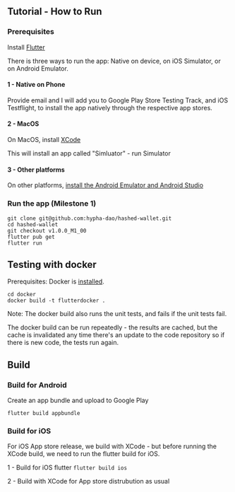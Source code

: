 ## Tutorial - How to Run

### Prerequisites

Install [Flutter](https://docs.flutter.dev/get-started/install)

There is three ways to run the app: Native on device, on iOS Simulator, or on Android Emulator.

#### 1 - Native on Phone

Provide email and I will add you to Google Play Store Testing Track, and iOS Testflight, to install the app natively through the respective app stores. 

#### 2 - MacOS
On MacOS, install [XCode](https://apps.apple.com/us/app/xcode/id497799835?mt=12)

This will install an app called "Simluator" - run Simulator

#### 3 - Other platforms
On other platforms, [install the Android Emulator and Android Studio](https://developer.android.com/studio/run/emulator)

### Run the app (Milestone 1)

```
git clone git@github.com:hypha-dao/hashed-wallet.git
cd hashed-wallet
git checkout v1.0.0_M1_00 
flutter pub get
flutter run
```

## Testing with docker

Prerequisites: Docker is [installed](https://docs.docker.com/get-docker/).

```
cd docker
docker build -t flutterdocker .
```

Note: The docker build also runs the unit tests, and fails if the unit tests fail.

The docker build can be run repeatedly - the results are cached, but the cache is invalidated any time there's an update to the code repository so if there is new code, the tests run again. 

## Build

### Build for Android

Create an app bundle and upload to Google Play

```flutter build appbundle```

### Build for iOS 

For iOS App store release, we build with XCode - but before running the XCode build, we need to run the flutter build for iOS.

1 - Build for iOS flutter
```flutter build ios```

2 - Build with XCode for App store distrubution as usual

